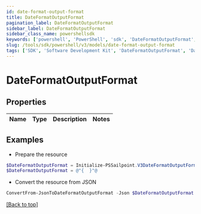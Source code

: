 ```yaml
---
id: date-format-output-format
title: DateFormatOutputFormat
pagination_label: DateFormatOutputFormat
sidebar_label: DateFormatOutputFormat
sidebar_class_name: powershellsdk
keywords: ['powershell', 'PowerShell', 'sdk', 'DateFormatOutputFormat', 'DateFormatOutputFormat'] 
slug: /tools/sdk/powershell/v3/models/date-format-output-format
tags: ['SDK', 'Software Development Kit', 'DateFormatOutputFormat', 'DateFormatOutputFormat']
---
```



# DateFormatOutputFormat

## Properties

Name | Type | Description | Notes
------------ | ------------- | ------------- | -------------

## Examples

- Prepare the resource
```powershell
$DateFormatOutputFormat = Initialize-PSSailpoint.V3DateFormatOutputFormat 
$DateFormatOutputFormat = @"{  }"@
```

- Convert the resource from JSON
```powershell
ConvertFrom-JsonToDateFormatOutputFormat -Json $DateFormatOutputFormat
```


[[Back to top]](#) 

